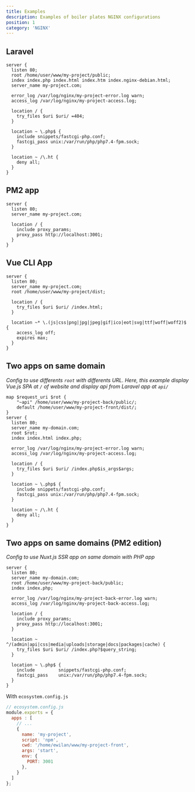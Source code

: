 ```yaml
---
title: Examples
description: Examples of boiler plates NGINX configurations
position: 1
category: 'NGINX'
---
```


## Laravel

```nginx
server {
  listen 80;
  root /home/user/www/my-project/public;
  index index.php index.html index.htm index.nginx-debian.html;
  server_name my-project.com;

  error_log /var/log/nginx/my-project-error.log warn;
  access_log /var/log/nginx/my-project-access.log;

  location / {
    try_files $uri $uri/ =404;
  }

  location ~ \.php$ {
    include snippets/fastcgi-php.conf;
    fastcgi_pass unix:/var/run/php/php7.4-fpm.sock;
  }

  location ~ /\.ht {
    deny all;
  }
}
```

## PM2 app

```nginx
server {
  listen 80;
  server_name my-project.com;

  location / {
    include proxy_params;
    proxy_pass http://localhost:3001;
  }
}
```

## Vue CLI App

```nginx
server {
  listen 80;
  server_name my-project.com;
  root /home/user/www/my-project/dist;

  location / {
    try_files $uri $uri/ /index.html;
  }

  location ~* \.(js|css|png|jpg|jpeg|gif|ico|eot|svg|ttf|woff|woff2)$ {
    access_log off;
    expires max;
  }
}
```

## Two apps on same domain

*Config to use differents `root` with differents URL. Here, this example display Vue.js SPA at `/` of website and display api from Laravel app at `api/`*

```nginx
map $request_uri $rot {
    "~api" /home/user/www/my-project-back/public/;
    default /home/user/www/my-project-front/dist/;
}
server {
  listen 80;
  server_name my-domain.com;
  root $rot;
  index index.html index.php;

  error_log /var/log/nginx/my-project-error.log warn;
  access_log /var/log/nginx/my-project-access.log;

  location / {
    try_files $uri $uri/ /index.php$is_args$args;
  }

  location ~ \.php$ {
    include snippets/fastcgi-php.conf;
    fastcgi_pass unix:/var/run/php/php7.4-fpm.sock;
  }

  location ~ /\.ht {
    deny all;
  }
}
```

## Two apps on same domains (PM2 edition)

*Config to use Nuxt.js SSR app on same domain with PHP app*

```nginx
server {
  listen 80;
  server_name my-domain.com;
  root /home/user/www/my-project-back/public;
  index index.php;

  error_log /var/log/nginx/my-project-back-error.log warn;
  access_log /var/log/nginx/my-project-back-access.log;

  location / {
    include proxy_params;
    proxy_pass http://localhost:3001;
  }

  location ~ ^/(admin|api|css|media|uploads|storage|docs|packages|cache) {
    try_files $uri $uri/ /index.php?$query_string;
  }

  location ~ \.php$ {
    include         snippets/fastcgi-php.conf;
    fastcgi_pass    unix:/var/run/php/php7.4-fpm.sock;
  }
}
```

With `ecosystem.config.js`

```js
// ecosystem.config.js
module.exports = {
  apps : [
    // ...
    {
      name: 'my-project',
      script: 'npm',
      cwd: '/home/ewilan/www/my-project-front',
      args: 'start',
      env: {
        PORT: 3001
      },
    }
  ]
};
```
